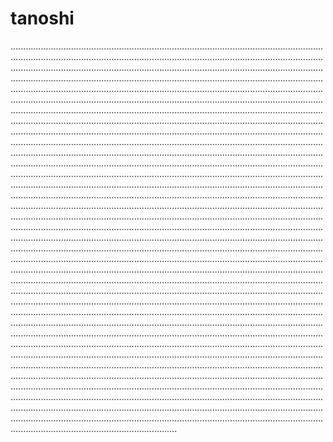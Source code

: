 # tanoshi

..................................................................................................................................................................................................................................................................................................................................................................................................................................................................................................................................................................................................................................................................................................................................................................................................................................................................................................................................................................................................................................................................................................................................................................................................................................................................................................................................................................................................................................................................................................................................................................................................................................................................................................................................................................................................................................................................................................................................................................................................................................................................................................................................................................................................................................................................................................................................................................................................................................................................................................................................................................................................................................................................................................................................................................................................................................................................................................................................................................................................................................................................................................................................................................................................................................................................................................................................................................................................................................................................................................................................................................................................................................................................................................................................................................................................................................................................................................................................................................................................................................................................................................................................................................................................................................................................................................................................................................................................................................................................................................................................................................................................................................................................................................................